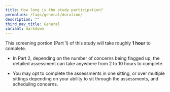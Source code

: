 ```yaml
---
title: How long is the study participation?
permalink: /faqs/general/duration/
description: ""
third_nav_title: General
variant: markdown
---
```

This screening portion (Part 1) of this study will take roughly **1 hour** to complete.

* In Part 2, depending on the number of concerns being flagged up, the detailed assessment can take anywhere from 2 to 10 hours to complete.

* You may opt to complete the assessments in one sitting, or over multiple sittings depending on your ability to sit through the assessments, and scheduling concerns.